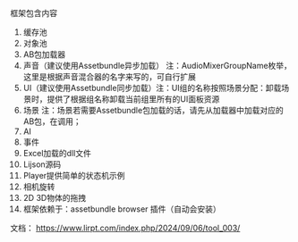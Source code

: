 框架包含内容
1. 缓存池           
2. 对象池
3. AB包加载器
4. 声音（建议使用Assetbundle异步加载） 注：AudioMixerGroupName枚举，这里是根据声音混合器的名字来写的，可自行扩展
5. UI（建议使用Assetbundle同步加载）注：UI组的名称按照场景分配：卸载场景时，提供了根据组名称卸载当前组里所有的UI面板资源
6. 场景 注：场景若需要Assetbundle包加载的话，请先从加载器中加载对应的AB包，在调用；
7. AI
8. 事件
9. Excel加载的dll文件
10. Lijson源码
11. Player提供简单的状态机示例
12. 相机旋转
13. 2D 3D物体的拖拽
14. 框架依赖于：assetbundle browser 插件（自动会安装）

文档：
https://www.lirpt.com/index.php/2024/09/06/tool_003/
